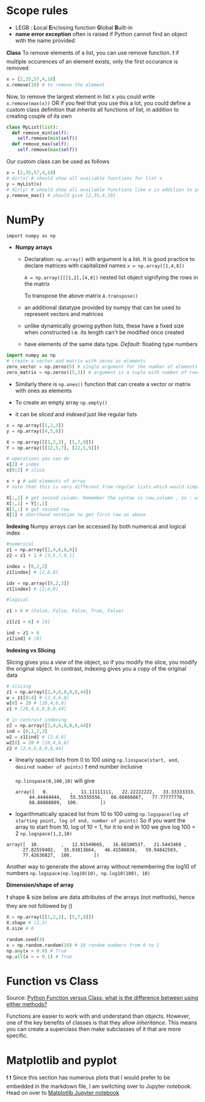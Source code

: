 # Scope rules

- LEGB :  **L**ocal **E**nclosing function **G**lobal **B**uilt-in
- **name error exception** often is raised if Python cannot find an object with the name provided

**Class**
To remove elements of a list, you can use remove function. :exclamation: if multiple occurences of an element exists, only the first occurance is removed

```python
x = [2,35,57,4,10]
x.remove(10) # to remove the element
```

Now, to remove the largest element in list x you could write `x.remove(max(x))` OR if you feel that you use this a lot, you could define a custom class definition that _inherits_ all functions of list, in addition to creating couple of its own

```python
class MyList(list):
  def remove_min(self):
    self.remove(min(self))
  def remove_max(self):
    self.remove(max(self))
```
Our custom class can be used as follows

```python
x = [2,35,57,4,10]
# dir(x) # should show all available functions for list x
y = myList(x)
# dir(y) # should show all available functions like x in addition to your custom remove_min and remove_max
y.remove_max() # should give [2,35,4,10]
```
# NumPy

`import numpy as np`

- **Numpy arrays** 
    - Declaration: `np.array()` with argument is a list. It is good practice to declare matrices with capitalized names
      `x = np.array([1,4,8])`
      
      `A = np.array([[]1,2],[4,8])` nested list object signifying the rows in the matrix
      
      To transpose the above matrix `A.transpose()`
    - an additional datatype provided by numpy that can be used to represent vectors and matrices
    - unlike dynamically growing python lists, these have a fixed size when constructed i.e. its length can't be modified once created
    - have elements of the same data type. _Default_: floating type numbers

```python
import numpy as np
# create a vector and matrix with zeros as elements
zero_vector = np.zeros(5) # single argument for the number of elements
zero_matrix = np.zeros((5,3)) # argument is a tuple with number of rows and columns as the two elements
```
  - Similarly there is `np.ones()` function that can create a vector or matrix with ones as elements
  - To create an empty array `np.empty()`

  - it can be _sliced_ and _indexed_ just like regular lists
```python
x = np.array([1,2,3])
y = np.array([4,5,6])

X = np.array([[1,2,3], [5,7,9]])
Y = np.array([[12,5,7], [22,5,9]])

# operations you can do
x[2] # index
x[0:2] # slice

x + y # add elements of array
# note that this is very different from regular lists which would simply concatanate the two lists

X[:,1] # get second column. Remember the syntax is row,column , so : will give all rows
X[:,1] + Y[:,1]
X[1,:] # get second row
X[1] # shorthand notation to get first row as above
```
**Indexing**
Numpy arrays can be accessed by both numerical and logical index
```python
#numerical
z1 = np.array([2,4,6,8,0])
z2 = z1 + 1 # [3,5,7,9,1]

index = [0,2,3]
z1[index] # [2,6,8]

idx = np.array([0,2,3])
z1[index] # [2,6,8]

#logical

z1 > 6 # (False, False, False, True, False)

z1[z1 > 6] # [8]

ind = z1 > 6 
z1[ind] # [8]
```
**Indexing vs Slicing**

Slicing gives you a _view_ of the object, so if you modify the slice, you modify the original object. In contrast, indexing gives you a _copy_ of the original data
```python
# slicing
z1 = np.array([2,4,6,8,0,8,44])
w = z1[0:4] # [2,4,6,8]
w[0] = 28 # [28,4,6,8]
z1 # [28,4,6,8,0,8,44]

# in contrast indexing
z2 = np.array([2,4,6,8,0,8,44])
ind = [0,1,2,3]
w2 = z1[ind] # [2,4,6]
w2[0] = 28 # [28,4,6,8]
z2 # [2,4,6,8,0,8,44]
```

  - linearly spaced lists from 0 to 100 using `np.linspace(start, end, desired number of points)`  :exclamation:  end number inclusive
  
    `np.linspace(0,100,10)` will give
    
    ```
    array([   0.        ,   11.11111111,   22.22222222,   33.33333333,
         44.44444444,   55.55555556,   66.66666667,   77.77777778,
         88.88888889,  100.        ])
    ```
   - logarithmatically spaced list from 10 to 100 using `np.logspace(log of starting point, log of end, number of points)` So if you want the array to start from 10, log of 10 = 1, for it to end in 100 we give log 100 = 2
   `np.logspace(1,2,10)`
   ```
   array([  10.        ,   12.91549665,   16.68100537,   21.5443469 ,
         27.82559402,   35.93813664,   46.41588834,   59.94842503,
         77.42636827,  100.        ])
   ```
   Another way to generate the above array without remembering the log10 of numbers
   `np.logspace(np.log10(10), np.log10(100), 10)`

**Dimension/shape of array**

:exclamation: shape & size below are data attributes of the arrays (not methods), hence they are not followed by ()

```python
X = np.array([[1,2,3], [5,7,9]])
X.shape # (2,3)
X.size # 6
```

```python
random.seed(4)
x = np.random.random(10) # 10 random numbers from 0 to 1
np.any(x > 0.9) # True 
np.all(x > = 0.1) # True
```


# Function vs Class
Source: [Python Function versus Class: what is the difference between using either methods?](https://www.quora.com/Python-Function-versus-Class-what-is-the-difference-between-using-either-methods)

Functions are easier to work with and understand than objects. However, one of the key benefits of classes is that they allow _inheritance_. This means you can create a superclass then make subclasses of it that are more specific.

# Matplotlib and pyplot

:exclamation: :exclamation: Since this section has numerous plots that I would prefer to be embedded in the markdown file, I am switching over to Jupyter notebook. Head on over to  [Matplotlib Jupyter notebook](Matplotlib.ipynb)